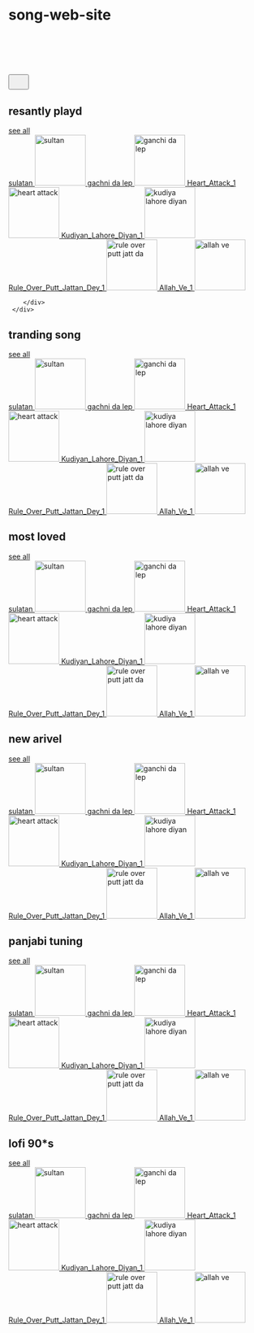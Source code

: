 # song-web-site
<!DOCTYPE html>
<html lang="en">
<head>
    <meta charset="UTF-8">
    <meta http-equiv="X-UA-Compatible" content="IE=edge">
    <meta name="viewport" content="width=device-width, initial-scale=1.0">
    <title>all song</title>
</head>
<div>
  <h1>
    <th> 
         <pre>                                              ALL SONG </pre>
    </th>
  </h1>
<body>
  <div>
        <button type="menu">
            <svg width="24" height="24" viewbox="0 0 24 24"></svg>
        </button>
    </div>
        <div class="row row2">
            <h2 class="_h2"> resantly playd </h2>
         </div>    
   </div> 
        <div>
          <span><a href="recently played.html">see all</a></span>
          <br>
            <a href="C:\Users\solan\Downloads\Sulthan - KGF 2.mp3"> sulatan
                <img src="https://pagalworld.com.se/siteuploads/thumb/sft12/5592_4.jpg" alt="sultan" title="sultani"
                height="100" width="100" >
            </a> 
            <a href="C:\Users\solan\Downloads\Gachni Da Lep(PagalWorld).mp3">gachni da lep
                <img src="https://pbs.twimg.com/media/DVqj9WfWkAAnslr?format=jpg&name=900x900" alt="ganchi da lep" title="ganchi da lep"
                hight="100" width="100">
            </a> 
            <a href="C:\Users\solan\Downloads\Heart_Attack_1.mp3">Heart_Attack_1
                <img src="C:\Users\solan\Downloads\heart-attack-ammy-virk.webp" alt="heart attack" title="heart attack"
                height="100" width="100">
            </a> 
            <a href="C:\Users\solan\Downloads\Kudiyan_Lahore_Diyan_1.mp3">Kudiyan_Lahore_Diyan_1
                <img src="C:\Users\solan\Downloads\kudiya lahor.jpg" alt="kudiya lahore diyan" title="kudiyan lahore diyan"height="100" width="100">
            </a> 
            <a href="C:\Users\solan\Downloads\Rule_Over_Putt_Jattan_Dey_1.mp3">Rule_Over_Putt_Jattan_Dey_1
                <img src="C:\Users\solan\Downloads\Sajjna-Ve-Sajjna-Mp3-Song-Download-Inder-Chahal.jpg" alt="rule over putt jatt da" title="rule over put jat da" height="100" width="100">
            </a> 
            <a href="C:\Users\solan\Downloads\Allah_Ve_1.mp3"> Allah_Ve_1
                <img src="C:\Users\solan\Downloads\allah ve.jpg" alt="allah ve" title="allah ve" height="100" width="100">
            </a> 
            
        </div>     
     </div>
 <div rows="2"cols="2">
       <h2>tranding song</h2>
       <span><a href="tranding.html"> see all</a>
        <br>
        <a href="C:\Users\solan\Downloads\Sulthan - KGF 2.mp3"> sulatan
            <img src="https://pagalworld.com.se/siteuploads/thumb/sft12/5592_4.jpg" alt="sultan" title="sultani"
            height="100" width="100" >
        </a> 
        <a href="C:\Users\solan\Downloads\Gachni Da Lep(PagalWorld).mp3">gachni da lep
            <img src="https://pbs.twimg.com/media/DVqj9WfWkAAnslr?format=jpg&name=900x900" alt="ganchi da lep" title="ganchi da lep"
            hight="100" width="100">
        </a> 
        <a href="C:\Users\solan\Downloads\Heart_Attack_1.mp3">Heart_Attack_1
            <img src="C:\Users\solan\Downloads\heart-attack-ammy-virk.webp" alt="heart attack" title="heart attack"
            height="100" width="100">
        </a> 
        <a href="C:\Users\solan\Downloads\Kudiyan_Lahore_Diyan_1.mp3">Kudiyan_Lahore_Diyan_1
            <img src="C:\Users\solan\Downloads\kudiya lahor.jpg" alt="kudiya lahore diyan" title="kudiyan lahore diyan"height="100" width="100">
        </a> 
        <a href="C:\Users\solan\Downloads\Rule_Over_Putt_Jattan_Dey_1.mp3">Rule_Over_Putt_Jattan_Dey_1
            <img src="C:\Users\solan\Downloads\Sajjna-Ve-Sajjna-Mp3-Song-Download-Inder-Chahal.jpg" alt="rule over putt jatt da" title="rule over put jat da" height="100" width="100">
        </a> 
        <a href="C:\Users\solan\Downloads\Allah_Ve_1.mp3"> Allah_Ve_1
            <img src="C:\Users\solan\Downloads\allah ve.jpg" alt="allah ve" title="allah ve" height="100" width="100">
        </a> 
       </span>
    </div>
    <div rows="2"cols="2">
        <h2>most loved</h2>
        <span><a href="most love.html"> see all</a>
            <br>
            <a href="C:\Users\solan\Downloads\Sulthan - KGF 2.mp3"> sulatan
                <img src="https://pagalworld.com.se/siteuploads/thumb/sft12/5592_4.jpg" alt="sultan" title="sultani"
                height="100" width="100" >
            </a> 
            <a href="C:\Users\solan\Downloads\Gachni Da Lep(PagalWorld).mp3">gachni da lep
                <img src="https://pbs.twimg.com/media/DVqj9WfWkAAnslr?format=jpg&name=900x900" alt="ganchi da lep" title="ganchi da lep"
                hight="100" width="100">
            </a> 
            <a href="C:\Users\solan\Downloads\Heart_Attack_1.mp3">Heart_Attack_1
                <img src="C:\Users\solan\Downloads\heart-attack-ammy-virk.webp" alt="heart attack" title="heart attack"
                height="100" width="100">
            </a> 
            <a href="C:\Users\solan\Downloads\Kudiyan_Lahore_Diyan_1.mp3">Kudiyan_Lahore_Diyan_1
                <img src="C:\Users\solan\Downloads\kudiya lahor.jpg" alt="kudiya lahore diyan" title="kudiyan lahore diyan"height="100" width="100">
            </a> 
            <a href="C:\Users\solan\Downloads\Rule_Over_Putt_Jattan_Dey_1.mp3">Rule_Over_Putt_Jattan_Dey_1
                <img src="C:\Users\solan\Downloads\Sajjna-Ve-Sajjna-Mp3-Song-Download-Inder-Chahal.jpg" alt="rule over putt jatt da" title="rule over put jat da" height="100" width="100">
            </a> 
            <a href="C:\Users\solan\Downloads\Allah_Ve_1.mp3"> Allah_Ve_1
                <img src="C:\Users\solan\Downloads\allah ve.jpg" alt="allah ve" title="allah ve" height="100" width="100">
            </a> 
        </span>
     </div>
     <div rows="2"cols="2">
        <h2>new arivel</h2>
        <span><a href="new ariwal.html"> see all</a>
            <br>
            <a href="C:\Users\solan\Downloads\Sulthan - KGF 2.mp3"> sulatan
                <img src="https://pagalworld.com.se/siteuploads/thumb/sft12/5592_4.jpg" alt="sultan" title="sultani"
                height="100" width="100" >
            </a> 
            <a href="C:\Users\solan\Downloads\Gachni Da Lep(PagalWorld).mp3">gachni da lep
                <img src="https://pbs.twimg.com/media/DVqj9WfWkAAnslr?format=jpg&name=900x900" alt="ganchi da lep" title="ganchi da lep"
                hight="100" width="100">
            </a> 
            <a href="C:\Users\solan\Downloads\Heart_Attack_1.mp3">Heart_Attack_1
                <img src="C:\Users\solan\Downloads\heart-attack-ammy-virk.webp" alt="heart attack" title="heart attack"
                height="100" width="100">
            </a> 
            <a href="C:\Users\solan\Downloads\Kudiyan_Lahore_Diyan_1.mp3">Kudiyan_Lahore_Diyan_1
                <img src="C:\Users\solan\Downloads\kudiya lahor.jpg" alt="kudiya lahore diyan" title="kudiyan lahore diyan"height="100" width="100">
            </a> 
            <a href="C:\Users\solan\Downloads\Rule_Over_Putt_Jattan_Dey_1.mp3">Rule_Over_Putt_Jattan_Dey_1
                <img src="C:\Users\solan\Downloads\Sajjna-Ve-Sajjna-Mp3-Song-Download-Inder-Chahal.jpg" alt="rule over putt jatt da" title="rule over put jat da" height="100" width="100">
            </a> 
            <a href="C:\Users\solan\Downloads\Allah_Ve_1.mp3"> Allah_Ve_1
                <img src="C:\Users\solan\Downloads\allah ve.jpg" alt="allah ve" title="allah ve" height="100" width="100">
            </a> 
        </span>
     </div>
     <div rows="2"cols="2">
        <h2>panjabi tuning</h2>
        <span><a href="punjabi tuning.html"> see all</a>
            <br>
            <a href="C:\Users\solan\Downloads\Sulthan - KGF 2.mp3"> sulatan
                <img src="https://pagalworld.com.se/siteuploads/thumb/sft12/5592_4.jpg" alt="sultan" title="sultani"
                height="100" width="100" >
            </a> 
            <a href="C:\Users\solan\Downloads\Gachni Da Lep(PagalWorld).mp3">gachni da lep
                <img src="https://pbs.twimg.com/media/DVqj9WfWkAAnslr?format=jpg&name=900x900" alt="ganchi da lep" title="ganchi da lep"
                hight="100" width="100">
            </a> 
            <a href="C:\Users\solan\Downloads\Heart_Attack_1.mp3">Heart_Attack_1
                <img src="C:\Users\solan\Downloads\heart-attack-ammy-virk.webp" alt="heart attack" title="heart attack"
                height="100" width="100">
            </a> 
            <a href="C:\Users\solan\Downloads\Kudiyan_Lahore_Diyan_1.mp3">Kudiyan_Lahore_Diyan_1
                <img src="C:\Users\solan\Downloads\kudiya lahor.jpg" alt="kudiya lahore diyan" title="kudiyan lahore diyan"height="100" width="100">
            </a> 
            <a href="C:\Users\solan\Downloads\Rule_Over_Putt_Jattan_Dey_1.mp3">Rule_Over_Putt_Jattan_Dey_1
                <img src="C:\Users\solan\Downloads\Sajjna-Ve-Sajjna-Mp3-Song-Download-Inder-Chahal.jpg" alt="rule over putt jatt da" title="rule over put jat da" height="100" width="100">
            </a> 
            <a href="C:\Users\solan\Downloads\Allah_Ve_1.mp3"> Allah_Ve_1
                <img src="C:\Users\solan\Downloads\allah ve.jpg" alt="allah ve" title="allah ve" height="100" width="100">
            </a> 
        </span>
     </div>
     <div rows="2"cols="2">
        <h2>lofi 90*s</h2>
        <span><a href="lofi.html"> see all</a>
            <br>
            <a href="C:\Users\solan\Downloads\Sulthan - KGF 2.mp3"> sulatan
                <img src="https://pagalworld.com.se/siteuploads/thumb/sft12/5592_4.jpg" alt="sultan" title="sultani"
                height="100" width="100" >
            </a> 
            <a href="C:\Users\solan\Downloads\Gachni Da Lep(PagalWorld).mp3">gachni da lep
                <img src="https://pbs.twimg.com/media/DVqj9WfWkAAnslr?format=jpg&name=900x900" alt="ganchi da lep" title="ganchi da lep"
                hight="100" width="100">
            </a> 
            <a href="C:\Users\solan\Downloads\Heart_Attack_1.mp3">Heart_Attack_1
                <img src="C:\Users\solan\Downloads\heart-attack-ammy-virk.webp" alt="heart attack" title="heart attack"
                height="100" width="100">
            </a> 
            <a href="C:\Users\solan\Downloads\Kudiyan_Lahore_Diyan_1.mp3">Kudiyan_Lahore_Diyan_1
                <img src="C:\Users\solan\Downloads\kudiya lahor.jpg" alt="kudiya lahore diyan" title="kudiyan lahore diyan"height="100" width="100">
            </a> 
            <a href="C:\Users\solan\Downloads\Rule_Over_Putt_Jattan_Dey_1.mp3">Rule_Over_Putt_Jattan_Dey_1
                <img src="C:\Users\solan\Downloads\Sajjna-Ve-Sajjna-Mp3-Song-Download-Inder-Chahal.jpg" alt="rule over putt jatt da" title="rule over put jat da" height="100" width="100">
            </a> 
            <a href="C:\Users\solan\Downloads\Allah_Ve_1.mp3"> Allah_Ve_1
                <img src="C:\Users\solan\Downloads\allah ve.jpg" alt="allah ve" title="allah ve" height="100" width="100">
            </a> 
        </span>
     </div>
</body>
</html>
